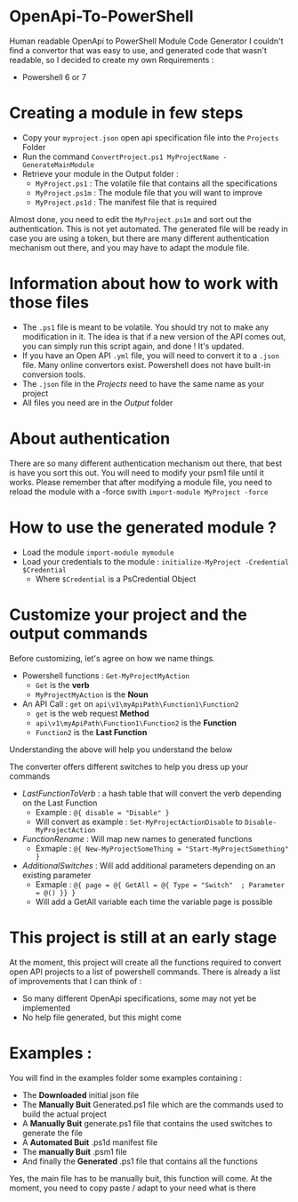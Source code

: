 # OpenApi-To-PowerShell
Human readable OpenApi to PowerShell Module Code Generator
I couldn't find a convertor that was easy to use, and generated code that wasn't readable, so I decided to create my own
Requirements :
* Powershell 6 or 7

# Creating a module in few steps
* Copy your `myproject.json` open api specification file into the `Projects` Folder
* Run the command `ConvertProject.ps1 MyProjectName -GenerateMainModule`
* Retrieve your module in the Output folder :
  * `MyProject.ps1` : The volatile file that contains all the specifications
  * `MyProject.ps1m` : The module file that you will want to improve
  * `MyProject.ps1d` : The manifest file that is required

Almost done, you need to edit the `MyProject.ps1m` and sort out the authentication. This is not yet automated. The generated file will be ready in case you are using a token, but there are many different authentication mechanism out there, and you may have to adapt the module file.

# Information about how to work with those files
* The `.ps1` file is meant to be volatile. You should try not to make any modification in it. The idea is that if a new version of the API comes out, you can simply run this script again, and done ! It's updated.
* If you have an Open API `.yml` file, you will need to convert it to a `.json` file. Many online convertors exist. Powershell does not have built-in conversion tools.
* The `.json` file in the *Projects*  need to have the same name as your project
* All files you need are in the *Output* folder

# About authentication
There are so many different authentication mechanism out there, that best is have you sort this out.
You will need to modify your psm1 file until it works. Please remember that after modifying a module file, you need to reload the module with a -force swith `import-module MyProject -force`

# How to use the generated module ?
* Load the module `import-module mymodule`
* Load your credentials to the module : `initialize-MyProject -Credential $Credential`
  * Where `$Credential` is a PsCredential Object

# Customize your project and the output commands
Before customizing, let's agree on how we name things.
* Powershell functions : `Get-MyProjectMyAction`
  * `Get` is the **verb**
  * `MyProjectMyAction` is the **Noun**
* An API Call : `get` on `api\v1\myApiPath\Function1\Function2`
  * `get` is the web request **Method**
  * `api\v1\myApiPath\Function1\Function2` is the **Function**
  * `Function2` is the **Last Function**

Understanding the above will help you understand the below

The converter offers different switches to help you dress up your commands
* *LastFunctionToVerb* : a hash table that will convert the verb depending on the Last Function
  * Example : `@{ disable = "Disable" }`
  * Will convert as example : `Set-MyProjectActionDisable` to `Disable-MyProjectAction`
* *FunctionRename* : Will map new names to generated functions
  * Exmaple : `@{ New-MyProjectSomeThing = "Start-MyProjectSomething" }`
* *AdditionalSwitches* : Will add additional parameters depending on an existing parameter
  * Exmaple : `@{ page = @{ GetAll = @{ Type = "Switch"  ; Parameter = @() }} }`
  * Will add a GetAll variable each time the variable page is possible

# This project is still at an early stage
At the moment, this project will create all the functions required to convert open API projects to a list of powershell commands.
There is already a list of improvements that I can think of :
* So many different OpenApi specifications, some may not yet be implemented
* No help file generated, but this might come


# Examples :
You will find in the examples folder some examples containing :
* The **Downloaded** initial json file
* The **Manually Buit** Generated.ps1 file which are the commands used to build the actual project
* A **Manually Buit** generate.ps1 file that contains the used switches to generate the file
* A **Automated Buit** .ps1d manifest file
* The **manually Buit** .psm1 file
* And finally the **Generated** .ps1 file that contains all the functions

Yes, the main file has to be manually buit, this function will come. At the moment, you need to copy paste / adapt to your need what is there

